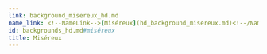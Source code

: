 ```yaml
---
link: background_misereux_hd.md
name_link: <!--NameLink-->[Miséreux](hd_background_misereux.md)<!--/NameLink-->
id: backgrounds_hd.md#miséreux
title: Miséreux
---
```


